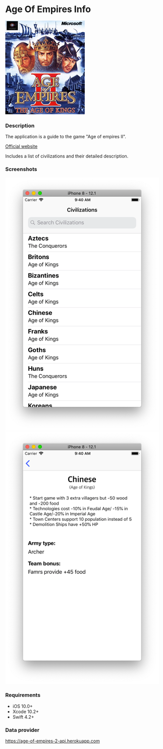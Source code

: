 #  Age Of Empires Info

![](https://raw.githubusercontent.com/ulkoart/AgeOfEmpiresInfo/master/images/main.png)

### Description

The application is a guide to the game "Age of empires II".

[Official website][df1]

Includes a list of civilizations and their detailed description.

### Screenshots

![](https://raw.githubusercontent.com/ulkoart/AgeOfEmpiresInfo/master/images/screenshot_1.png)
![](https://raw.githubusercontent.com/ulkoart/AgeOfEmpiresInfo/master/images/screenshot_2.png)

### Requirements 

- iOS 10.0+
- Xcode 10.2+
- Swift 4.2+

### Data provider
https://age-of-empires-2-api.herokuapp.com

[df1]: <https://www.ageofempires.com/>
